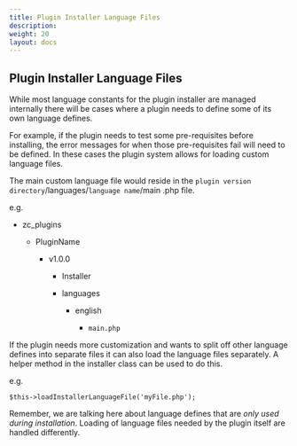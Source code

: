 ```yaml
---
title: Plugin Installer Language Files
description:  
weight: 20
layout: docs
---
```


## Plugin Installer Language Files

While most language constants for the plugin installer are managed internally there will be cases where a plugin needs to define some of its own language defines.

For example, if the plugin needs to test some pre-requisites before installing, the error messages for when those
pre-requisites fail will need to be defined.  In these cases the plugin system allows for loading custom language files.

The main custom language file would reside in the `plugin version directory`/languages/`language name`/main
.php file.

e.g.

- zc_plugins

    - PluginName

        - v1.0.0

            - Installer

            - languages

                - english

                    - `main.php`


If the plugin needs more customization and wants to split off other language defines into separate files it can also load the language files separately. A helper method in the installer class can be used to do this.

e.g.

    $this->loadInstallerLanguageFile('myFile.php');

Remember, we are talking here about language defines that are *only used during installation*. Loading of language files needed by the plugin itself are handled differently.

